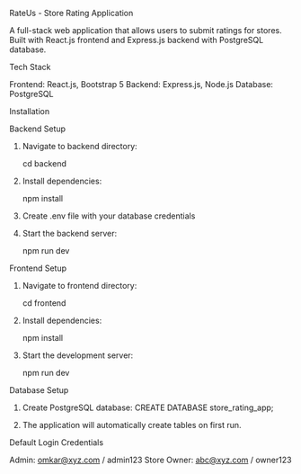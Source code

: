 RateUs - Store Rating Application

A full-stack web application that allows users to submit ratings for stores. Built with React.js frontend and Express.js backend with PostgreSQL database.

Tech Stack

Frontend: React.js, Bootstrap 5
Backend: Express.js, Node.js
Database: PostgreSQL

Installation

Backend Setup

1. Navigate to backend directory:
  
   cd backend

2. Install dependencies:
   
   npm install

3. Create .env file with your database credentials

4. Start the backend server:
  
   npm run dev

Frontend Setup

1. Navigate to frontend directory:
  
   cd frontend


2. Install dependencies:

   npm install

3. Start the development server:
   
   npm run dev
  
Database Setup

1. Create PostgreSQL database:
   CREATE DATABASE store_rating_app;

2. The application will automatically create tables on first run.

Default Login Credentials

Admin: omkar@xyz.com / admin123
Store Owner: abc@xyz.com / owner123
